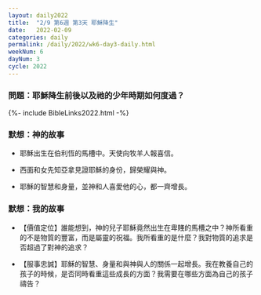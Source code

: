 ```yaml
---
layout: daily2022
title:  "2/9 第6週 第3天 耶穌降生"
date:   2022-02-09
categories: daily
permalink: /daily/2022/wk6-day3-daily.html
weekNum: 6
dayNum: 3
cycle: 2022
---
```


### 問題：耶穌降生前後以及祂的少年時期如何度過？

{%- include BibleLinks2022.html -%}

### 默想：神的故事 
+ 耶穌出生在伯利恆的馬槽中。天使向牧羊人報喜信。

+ 西面和女先知亞拿見證耶穌的身份，歸榮耀與神。

+ 耶穌的智慧和身量，並神和人喜愛他的心，都一齊增長。

### 默想：我的故事
+ 【價值定位】誰能想到，神的兒子耶穌竟然出生在卑賤的馬槽之中？神所看重的不是物質的豐富，而是屬靈的祝福。我所看重的是什麼？我對物質的追求是否超過了對神的追求？

+ 【服事忠誠】耶穌的智慧、身量和與神與人的關係一起增長。我在教養自己的孩子的時候，是否同時看重這些成長的方面？我需要在哪些方面為自己的孩子禱告？
